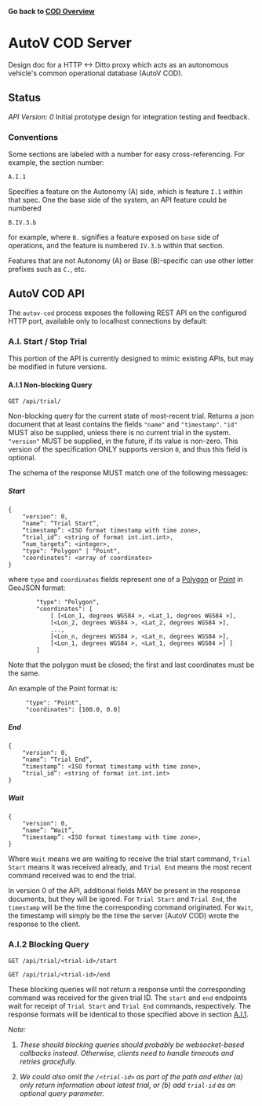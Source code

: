 __Go back to [COD Overview](./README.md)__

# AutoV COD Server
Design doc for a HTTP <-> Ditto proxy which acts as an autonomous vehicle's
common operational database (AutoV COD).

## Status
*API Version: 0*
Initial prototype design for integration testing and feedback.

### Conventions
Some sections are labeled with a number for easy cross-referencing. For example, the section number:

```
A.I.1
```

Specifies a feature on the Autonomy (A) side, which is feature `I.1` within
that spec. One the base side of the system, an API feature could be numbered

```
B.IV.3.b
```
for example, where `B.` signifies a feature exposed on `base` side of
operations, and the feature is numbered `IV.3.b` within that section.

Features that are not Autonomy (A) or Base (B)-specific can use other letter
prefixes such as `C.`, etc.

## AutoV COD API

The `autov-cod` process exposes the following REST API on the configured
HTTP port, available only to localhost connections by default:

### A.I. Start / Stop Trial

This portion of the API is currently designed to mimic existing APIs, but may be
modified in future versions.

#### A.I.1 Non-blocking Query

`GET /api/trial/`

Non-blocking query for the current state of most-recent trial. Returns a json
document that at least contains the fields `"name"` and `"timestamp"`.
`"id"` MUST also be supplied, unless there is no current trial in the system.
`"version"` MUST be supplied, in the future, if its value is non-zero. This
version of the specification ONLY supports version `0`, and thus this field is
optional.

The schema of the response MUST match one of the following messages:

##### Start
```
{
    "version": 0,
    “name”: “Trial Start”,
    “timestamp”: <ISO format timestamp with time zone>,
    “trial_id”: <string of format int.int.int>,
    “num_targets”: <integer>,
    "type": "Polygon" | "Point",
    "coordinates": <array of coordinates>
}
```

where `type` and `coordinates` fields represent one of a
[Polygon](https://datatracker.ietf.org/doc/html/rfc7946#appendix-A.3) or
[Point](https://datatracker.ietf.org/doc/html/rfc7946#appendix-A.1) in GeoJSON
format:

```
        "type": "Polygon",
        "coordinates": [
            [ [<Lon_1, degrees WGS84 >, <Lat_1, degrees WGS84 >],
            [<Lon_2, degrees WGS84 >, <Lat_2, degrees WGS84 >],
            ...,
            [<Lon_n, degrees WGS84 >, <Lat_n, degrees WGS84 >],
            [<Lon_1, degrees WGS84 >, <Lat_1, degrees WGS84 >] ]
        ]
```

Note that the polygon must be closed; the first and last coordinates must be
the same.

An example of the Point format is:

```
     "type": "Point",
     "coordinates": [100.0, 0.0]
 ```


##### End

```
{
    "version": 0,
    “name”: “Trial End”,
    “timestamp”: <ISO format timestamp with time zone>,
    “trial_id”: <string of format int.int.int>
}
```

##### Wait
```
{
    "version": 0,
    “name”: “Wait”,
    “timestamp”: <ISO format timestamp with time zone>,
}
```

Where `Wait` means we are waiting to receive the trial start command, `Trial
Start` means it was received already, and `Trial End` means the most recent
command received was to end the trial.

In version 0 of the API, additional fields MAY be present in the response
documents, but they will be igored. For `Trial Start` and `Trial End`, the
`timestamp` will be the time the corresponding command originated. For `Wait`,
the timestamp will simply be the time the server (AutoV COD) wrote the response
to the client.

### A.I.2 Blocking Query

`GET /api/trial/<trial-id>/start`

`GET /api/trial/<trial-id>/end`

These blocking queries will not return a response until the corresponding
command was received for the given trial ID. The `start` and `end` endpoints
wait for receipt of `Trial Start` and `Trial End` commands, respectively. The
response formats will be identical to those specified above in section
[A.I.1](#ai1-non-blocking-query).

_Note:_

1. _These should blocking queries should probably be websocket-based callbacks
   instead. Otherwise, clients need to handle timeouts and retries gracefully._

2. _We could also omit the `/<trial-id>` as part of the path and either (a) only
   return information about latest trial, or (b) add `trial-id` as an optional
   query parameter._
